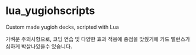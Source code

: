 # lua_yugiohscripts
Custom made yugioh decks, scripted with Lua

가벼운 주의사항으로, 코딩 연습 및 다양한 효과 적용에 중점을 맞췄기에 카드 밸런스가 심하게 박살나있을수 있습니다.
